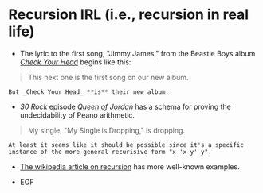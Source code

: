 # Recursion IRL (i.e., recursion in real life)

- The lyric to the first song, "Jimmy James," from the Beastie Boys album [*Check Your Head*](https://www.youtube.com/watch?v=NIII1-jKJeY&t=267s) begins like this:	
> This next one is the first song on our new album.

	But _Check Your Head_ **is** their new album.
	
- _30 Rock_ episode [_Queen of Jordan_](https://getyarn.io/yarn-clip/05fb0549-ce6a-451e-86c7-6a34195c75b1)  has a schema for proving the undecidability of Peano arithmetic. 
> My single, "My Single is Dropping," is dropping.

	At least it seems like it should be possible since it's a specific instance of the more general recurisive form "x 'x y' y".
	
- [The wikipedia article on recursion](https://en.wikipedia.org/wiki/Recursion) has more well-known examples.

- EOF